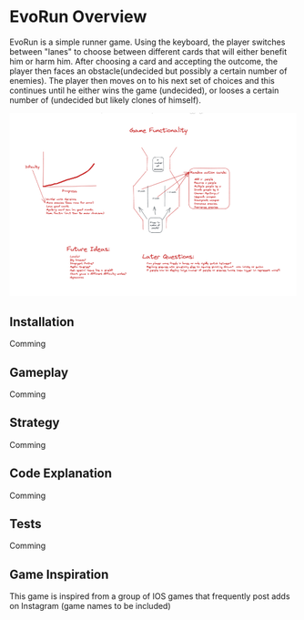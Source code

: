 # EvoRun Overview

EvoRun is a simple runner game. Using the keyboard, the player switches between "lanes" to choose between different cards that will either benefit him or harm him. After choosing a card and accepting the outcome, the player then faces an obstacle(undecided but possibly a certain number of enemies). The player then moves on to his next set of choices and this continues until he either wins the game (undecided), or looses a certain number of (undecided but likely clones of himself).

![image info](READMEimages\Day1_High_Level_Overview.png)

## Installation

Comming

## Gameplay

Comming

## Strategy

Comming

## Code Explanation

Comming

## Tests

Comming

## Game Inspiration

This game is inspired from a group of IOS games that frequently post adds on Instagram (game names to be included)
